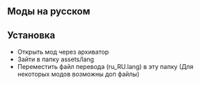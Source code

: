 ## Моды на русском


## Установка
- Открыть мод через архиватор
- Зайти в папку assets/lang
- Переместить файл перевода (ru_RU.lang) в эту папку (Для некоторых модов возможны доп файлы)

